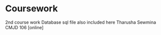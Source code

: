 # Coursework
 2nd course work 
 Database sql file also included here
Tharusha Sewmina CMJD 106 [online]
